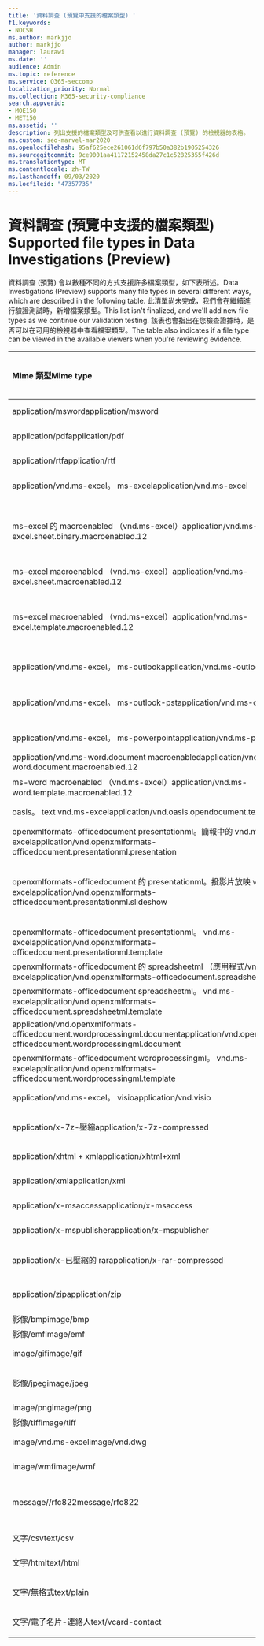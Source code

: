 ```yaml
---
title: '資料調查 (預覽中支援的檔案類型) '
f1.keywords:
- NOCSH
ms.author: markjjo
author: markjjo
manager: laurawi
ms.date: ''
audience: Admin
ms.topic: reference
ms.service: O365-seccomp
localization_priority: Normal
ms.collection: M365-security-compliance
search.appverid:
- MOE150
- MET150
ms.assetid: ''
description: 列出支援的檔案類型及可供查看以進行資料調查 (預覽) 的檢視器的表格。
ms.custom: seo-marvel-mar2020
ms.openlocfilehash: 95af625ece261061d6f797b50a382b1905254326
ms.sourcegitcommit: 9ce9001aa41172152458da27c1c52825355f426d
ms.translationtype: MT
ms.contentlocale: zh-TW
ms.lasthandoff: 09/03/2020
ms.locfileid: "47357735"
---
```

# <a name="supported-file-types-in-data-investigations-preview"></a><span data-ttu-id="1980e-103">資料調查 (預覽中支援的檔案類型) </span><span class="sxs-lookup"><span data-stu-id="1980e-103">Supported file types in Data Investigations (Preview)</span></span>

<span data-ttu-id="1980e-104">資料調查 (預覽) 會以數種不同的方式支援許多檔案類型，如下表所述。</span><span class="sxs-lookup"><span data-stu-id="1980e-104">Data Investigations (Preview) supports many file types in several different ways, which are described in the following table.</span></span> <span data-ttu-id="1980e-105">此清單尚未完成，我們會在繼續進行驗證測試時，新增檔案類型。</span><span class="sxs-lookup"><span data-stu-id="1980e-105">This list isn't finalized, and we'll add new file types as we continue our validation testing.</span></span> <span data-ttu-id="1980e-106">該表也會指出在您檢查證據時，是否可以在可用的檢視器中查看檔案類型。</span><span class="sxs-lookup"><span data-stu-id="1980e-106">The table also indicates if a file type can be viewed in the available viewers when you're reviewing evidence.</span></span>

| <span data-ttu-id="1980e-107">Mime 類型</span><span class="sxs-lookup"><span data-stu-id="1980e-107">Mime type</span></span> | <span data-ttu-id="1980e-108">檔類別</span><span class="sxs-lookup"><span data-stu-id="1980e-108">File class</span></span> | <span data-ttu-id="1980e-109">原生檢視器</span><span class="sxs-lookup"><span data-stu-id="1980e-109">Native viewer</span></span> | <span data-ttu-id="1980e-110">文字檢視器</span><span class="sxs-lookup"><span data-stu-id="1980e-110">Text viewer</span></span> | <span data-ttu-id="1980e-111">批註檢視器</span><span class="sxs-lookup"><span data-stu-id="1980e-111">Annotate viewer</span></span> | <span data-ttu-id="1980e-112">容器提取</span><span class="sxs-lookup"><span data-stu-id="1980e-112">Container extraction</span></span> | <span data-ttu-id="1980e-113">Extensions</span><span class="sxs-lookup"><span data-stu-id="1980e-113">Extensions</span></span> |
| :- | :- | :- | :- | :- | :- | :- |
| <span data-ttu-id="1980e-114">application/msword</span><span class="sxs-lookup"><span data-stu-id="1980e-114">application/msword</span></span> | <span data-ttu-id="1980e-115">文件</span><span class="sxs-lookup"><span data-stu-id="1980e-115">Document</span></span> | <span data-ttu-id="1980e-116">是</span><span class="sxs-lookup"><span data-stu-id="1980e-116">Yes</span></span> | <span data-ttu-id="1980e-117">是</span><span class="sxs-lookup"><span data-stu-id="1980e-117">Yes</span></span> | <span data-ttu-id="1980e-118">是</span><span class="sxs-lookup"><span data-stu-id="1980e-118">Yes</span></span> | <span data-ttu-id="1980e-119">否</span><span class="sxs-lookup"><span data-stu-id="1980e-119">No</span></span> | <span data-ttu-id="1980e-120">.doc; .dat</span><span class="sxs-lookup"><span data-stu-id="1980e-120">.doc; .dat</span></span> |
| <span data-ttu-id="1980e-121">application/pdf</span><span class="sxs-lookup"><span data-stu-id="1980e-121">application/pdf</span></span> | <span data-ttu-id="1980e-122">文件</span><span class="sxs-lookup"><span data-stu-id="1980e-122">Document</span></span> | <span data-ttu-id="1980e-123">是</span><span class="sxs-lookup"><span data-stu-id="1980e-123">Yes</span></span> | <span data-ttu-id="1980e-124">是</span><span class="sxs-lookup"><span data-stu-id="1980e-124">Yes</span></span> | <span data-ttu-id="1980e-125">是</span><span class="sxs-lookup"><span data-stu-id="1980e-125">Yes</span></span> | <span data-ttu-id="1980e-126">否</span><span class="sxs-lookup"><span data-stu-id="1980e-126">No</span></span> | <span data-ttu-id="1980e-127">.pdf</span><span class="sxs-lookup"><span data-stu-id="1980e-127">.pdf</span></span> |
| <span data-ttu-id="1980e-128">application/rtf</span><span class="sxs-lookup"><span data-stu-id="1980e-128">application/rtf</span></span> | <span data-ttu-id="1980e-129">文件</span><span class="sxs-lookup"><span data-stu-id="1980e-129">Document</span></span> | <span data-ttu-id="1980e-130">是</span><span class="sxs-lookup"><span data-stu-id="1980e-130">Yes</span></span> | <span data-ttu-id="1980e-131">是</span><span class="sxs-lookup"><span data-stu-id="1980e-131">Yes</span></span> | <span data-ttu-id="1980e-132">是</span><span class="sxs-lookup"><span data-stu-id="1980e-132">Yes</span></span> | <span data-ttu-id="1980e-133">否</span><span class="sxs-lookup"><span data-stu-id="1980e-133">No</span></span> | <span data-ttu-id="1980e-134">.rtf;。醫生</span><span class="sxs-lookup"><span data-stu-id="1980e-134">.rtf;.doc</span></span> |
| <span data-ttu-id="1980e-135">application/vnd.ms-excel。 ms-excel</span><span class="sxs-lookup"><span data-stu-id="1980e-135">application/vnd.ms-excel</span></span> | <span data-ttu-id="1980e-136">文件</span><span class="sxs-lookup"><span data-stu-id="1980e-136">Document</span></span> | <span data-ttu-id="1980e-137">是</span><span class="sxs-lookup"><span data-stu-id="1980e-137">Yes</span></span> | <span data-ttu-id="1980e-138">是</span><span class="sxs-lookup"><span data-stu-id="1980e-138">Yes</span></span> | <span data-ttu-id="1980e-139">是</span><span class="sxs-lookup"><span data-stu-id="1980e-139">Yes</span></span> | <span data-ttu-id="1980e-140">否</span><span class="sxs-lookup"><span data-stu-id="1980e-140">No</span></span> | <span data-ttu-id="1980e-141">.xls; .dat</span><span class="sxs-lookup"><span data-stu-id="1980e-141">.xls; .dat</span></span> |
| <span data-ttu-id="1980e-142">ms-excel 的 macroenabled （vnd.ms-excel）</span><span class="sxs-lookup"><span data-stu-id="1980e-142">application/vnd.ms-excel.sheet.binary.macroenabled.12</span></span> | <span data-ttu-id="1980e-143">生產力/開放式檔案格式</span><span class="sxs-lookup"><span data-stu-id="1980e-143">Productivity / Open Document Format</span></span> | <span data-ttu-id="1980e-144">是</span><span class="sxs-lookup"><span data-stu-id="1980e-144">Yes</span></span> | <span data-ttu-id="1980e-145">是</span><span class="sxs-lookup"><span data-stu-id="1980e-145">Yes</span></span> | <span data-ttu-id="1980e-146">否</span><span class="sxs-lookup"><span data-stu-id="1980e-146">No</span></span> | <span data-ttu-id="1980e-147">否</span><span class="sxs-lookup"><span data-stu-id="1980e-147">No</span></span> | <span data-ttu-id="1980e-148">。 xlsb</span><span class="sxs-lookup"><span data-stu-id="1980e-148">.xlsb</span></span> |
| <span data-ttu-id="1980e-149">ms-excel macroenabled （vnd.ms-excel）</span><span class="sxs-lookup"><span data-stu-id="1980e-149">application/vnd.ms-excel.sheet.macroenabled.12</span></span> | <span data-ttu-id="1980e-150">文件</span><span class="sxs-lookup"><span data-stu-id="1980e-150">Document</span></span> | <span data-ttu-id="1980e-151">是</span><span class="sxs-lookup"><span data-stu-id="1980e-151">Yes</span></span> | <span data-ttu-id="1980e-152">是</span><span class="sxs-lookup"><span data-stu-id="1980e-152">Yes</span></span> | <span data-ttu-id="1980e-153">是</span><span class="sxs-lookup"><span data-stu-id="1980e-153">Yes</span></span> | <span data-ttu-id="1980e-154">否</span><span class="sxs-lookup"><span data-stu-id="1980e-154">No</span></span> | <span data-ttu-id="1980e-155">。 xlsm</span><span class="sxs-lookup"><span data-stu-id="1980e-155">.xlsm</span></span> |
| <span data-ttu-id="1980e-156">ms-excel macroenabled （vnd.ms-excel）</span><span class="sxs-lookup"><span data-stu-id="1980e-156">application/vnd.ms-excel.template.macroenabled.12</span></span> | <span data-ttu-id="1980e-157">生產力/開放式檔案格式</span><span class="sxs-lookup"><span data-stu-id="1980e-157">Productivity / Open Document Format</span></span> | <span data-ttu-id="1980e-158">否</span><span class="sxs-lookup"><span data-stu-id="1980e-158">No</span></span> | <span data-ttu-id="1980e-159">是</span><span class="sxs-lookup"><span data-stu-id="1980e-159">Yes</span></span> | <span data-ttu-id="1980e-160">否</span><span class="sxs-lookup"><span data-stu-id="1980e-160">No</span></span> | <span data-ttu-id="1980e-161">否</span><span class="sxs-lookup"><span data-stu-id="1980e-161">No</span></span> | <span data-ttu-id="1980e-162">。 xltm</span><span class="sxs-lookup"><span data-stu-id="1980e-162">.xltm</span></span> |
| <span data-ttu-id="1980e-163">application/vnd.ms-excel。 ms-outlook</span><span class="sxs-lookup"><span data-stu-id="1980e-163">application/vnd.ms-outlook</span></span> | <span data-ttu-id="1980e-164">生產力</span><span class="sxs-lookup"><span data-stu-id="1980e-164">Productivity</span></span> | <span data-ttu-id="1980e-165">否</span><span class="sxs-lookup"><span data-stu-id="1980e-165">No</span></span> | <span data-ttu-id="1980e-166">否</span><span class="sxs-lookup"><span data-stu-id="1980e-166">No</span></span> | <span data-ttu-id="1980e-167">否</span><span class="sxs-lookup"><span data-stu-id="1980e-167">No</span></span> | <span data-ttu-id="1980e-168">否</span><span class="sxs-lookup"><span data-stu-id="1980e-168">No</span></span> | <span data-ttu-id="1980e-169">.msg</span><span class="sxs-lookup"><span data-stu-id="1980e-169">.msg</span></span> |
| <span data-ttu-id="1980e-170">application/vnd.ms-excel。 ms-outlook-pst</span><span class="sxs-lookup"><span data-stu-id="1980e-170">application/vnd.ms-outlook-pst</span></span> | <span data-ttu-id="1980e-171">生產力/共同作業</span><span class="sxs-lookup"><span data-stu-id="1980e-171">Productivity / Collaboration</span></span> | <span data-ttu-id="1980e-172">否</span><span class="sxs-lookup"><span data-stu-id="1980e-172">No</span></span> | <span data-ttu-id="1980e-173">否</span><span class="sxs-lookup"><span data-stu-id="1980e-173">No</span></span> | <span data-ttu-id="1980e-174">否</span><span class="sxs-lookup"><span data-stu-id="1980e-174">No</span></span> | <span data-ttu-id="1980e-175">是</span><span class="sxs-lookup"><span data-stu-id="1980e-175">Yes</span></span> | <span data-ttu-id="1980e-176">.pst</span><span class="sxs-lookup"><span data-stu-id="1980e-176">.pst</span></span> |
| <span data-ttu-id="1980e-177">application/vnd.ms-excel。 ms-powerpoint</span><span class="sxs-lookup"><span data-stu-id="1980e-177">application/vnd.ms-powerpoint</span></span> | <span data-ttu-id="1980e-178">文件</span><span class="sxs-lookup"><span data-stu-id="1980e-178">Document</span></span> | <span data-ttu-id="1980e-179">是</span><span class="sxs-lookup"><span data-stu-id="1980e-179">Yes</span></span> | <span data-ttu-id="1980e-180">是</span><span class="sxs-lookup"><span data-stu-id="1980e-180">Yes</span></span> | <span data-ttu-id="1980e-181">是</span><span class="sxs-lookup"><span data-stu-id="1980e-181">Yes</span></span> | <span data-ttu-id="1980e-182">否</span><span class="sxs-lookup"><span data-stu-id="1980e-182">No</span></span> | <span data-ttu-id="1980e-183">.ppt; .pps;。鍋</span><span class="sxs-lookup"><span data-stu-id="1980e-183">.ppt; .pps;.pot</span></span> |
| <span data-ttu-id="1980e-184">application/vnd.ms-word.document macroenabled</span><span class="sxs-lookup"><span data-stu-id="1980e-184">application/vnd.ms-word.document.macroenabled.12</span></span> | <span data-ttu-id="1980e-185">文件</span><span class="sxs-lookup"><span data-stu-id="1980e-185">Document</span></span> | <span data-ttu-id="1980e-186">是</span><span class="sxs-lookup"><span data-stu-id="1980e-186">Yes</span></span> | <span data-ttu-id="1980e-187">是</span><span class="sxs-lookup"><span data-stu-id="1980e-187">Yes</span></span> | <span data-ttu-id="1980e-188">是</span><span class="sxs-lookup"><span data-stu-id="1980e-188">Yes</span></span> | <span data-ttu-id="1980e-189">否</span><span class="sxs-lookup"><span data-stu-id="1980e-189">No</span></span> | <span data-ttu-id="1980e-190">.docm</span><span class="sxs-lookup"><span data-stu-id="1980e-190">.docm</span></span> |
| <span data-ttu-id="1980e-191">ms-word macroenabled （vnd.ms-excel）</span><span class="sxs-lookup"><span data-stu-id="1980e-191">application/vnd.ms-word.template.macroenabled.12</span></span> | <span data-ttu-id="1980e-192">文件</span><span class="sxs-lookup"><span data-stu-id="1980e-192">Document</span></span> | <span data-ttu-id="1980e-193">是</span><span class="sxs-lookup"><span data-stu-id="1980e-193">Yes</span></span> | <span data-ttu-id="1980e-194">是</span><span class="sxs-lookup"><span data-stu-id="1980e-194">Yes</span></span> | <span data-ttu-id="1980e-195">是</span><span class="sxs-lookup"><span data-stu-id="1980e-195">Yes</span></span> | <span data-ttu-id="1980e-196">否</span><span class="sxs-lookup"><span data-stu-id="1980e-196">No</span></span> | <span data-ttu-id="1980e-197">normal.dotm</span><span class="sxs-lookup"><span data-stu-id="1980e-197">.dotm</span></span> |
| <span data-ttu-id="1980e-198">oasis。 text vnd.ms-excel</span><span class="sxs-lookup"><span data-stu-id="1980e-198">application/vnd.oasis.opendocument.text</span></span> | <span data-ttu-id="1980e-199">文件</span><span class="sxs-lookup"><span data-stu-id="1980e-199">Document</span></span> | <span data-ttu-id="1980e-200">是</span><span class="sxs-lookup"><span data-stu-id="1980e-200">Yes</span></span> | <span data-ttu-id="1980e-201">是</span><span class="sxs-lookup"><span data-stu-id="1980e-201">Yes</span></span> | <span data-ttu-id="1980e-202">是</span><span class="sxs-lookup"><span data-stu-id="1980e-202">Yes</span></span> | <span data-ttu-id="1980e-203">否</span><span class="sxs-lookup"><span data-stu-id="1980e-203">No</span></span> | <span data-ttu-id="1980e-204">odt</span><span class="sxs-lookup"><span data-stu-id="1980e-204">.odt;</span></span>  |
| <span data-ttu-id="1980e-205">openxmlformats-officedocument presentationml。簡報中的 vnd.ms-excel</span><span class="sxs-lookup"><span data-stu-id="1980e-205">application/vnd.openxmlformats-officedocument.presentationml.presentation</span></span> | <span data-ttu-id="1980e-206">文件</span><span class="sxs-lookup"><span data-stu-id="1980e-206">Document</span></span> | <span data-ttu-id="1980e-207">是</span><span class="sxs-lookup"><span data-stu-id="1980e-207">Yes</span></span> | <span data-ttu-id="1980e-208">是</span><span class="sxs-lookup"><span data-stu-id="1980e-208">Yes</span></span> | <span data-ttu-id="1980e-209">是</span><span class="sxs-lookup"><span data-stu-id="1980e-209">Yes</span></span> | <span data-ttu-id="1980e-210">否</span><span class="sxs-lookup"><span data-stu-id="1980e-210">No</span></span> | <span data-ttu-id="1980e-211">.pptx</span><span class="sxs-lookup"><span data-stu-id="1980e-211">.pptx</span></span> |
| <span data-ttu-id="1980e-212">openxmlformats-officedocument 的 presentationml。投影片放映 vnd.ms-excel</span><span class="sxs-lookup"><span data-stu-id="1980e-212">application/vnd.openxmlformats-officedocument.presentationml.slideshow</span></span> | <span data-ttu-id="1980e-213">生產力/開放式檔案格式</span><span class="sxs-lookup"><span data-stu-id="1980e-213">Productivity / Open Document Format</span></span> | <span data-ttu-id="1980e-214">是</span><span class="sxs-lookup"><span data-stu-id="1980e-214">Yes</span></span> | <span data-ttu-id="1980e-215">是</span><span class="sxs-lookup"><span data-stu-id="1980e-215">Yes</span></span> | <span data-ttu-id="1980e-216">是</span><span class="sxs-lookup"><span data-stu-id="1980e-216">Yes</span></span> | <span data-ttu-id="1980e-217">否</span><span class="sxs-lookup"><span data-stu-id="1980e-217">No</span></span> | <span data-ttu-id="1980e-218">。 ppsx</span><span class="sxs-lookup"><span data-stu-id="1980e-218">.ppsx</span></span> |
| <span data-ttu-id="1980e-219">openxmlformats-officedocument presentationml。 vnd.ms-excel</span><span class="sxs-lookup"><span data-stu-id="1980e-219">application/vnd.openxmlformats-officedocument.presentationml.template</span></span> | <span data-ttu-id="1980e-220">文件</span><span class="sxs-lookup"><span data-stu-id="1980e-220">Document</span></span> | <span data-ttu-id="1980e-221">是</span><span class="sxs-lookup"><span data-stu-id="1980e-221">Yes</span></span> | <span data-ttu-id="1980e-222">是</span><span class="sxs-lookup"><span data-stu-id="1980e-222">Yes</span></span> | <span data-ttu-id="1980e-223">是</span><span class="sxs-lookup"><span data-stu-id="1980e-223">Yes</span></span> | <span data-ttu-id="1980e-224">否</span><span class="sxs-lookup"><span data-stu-id="1980e-224">No</span></span> | <span data-ttu-id="1980e-225">。 potx</span><span class="sxs-lookup"><span data-stu-id="1980e-225">.potx</span></span> |
| <span data-ttu-id="1980e-226">openxmlformats-officedocument 的 spreadsheetml （應用程式/vnd.ms-excel</span><span class="sxs-lookup"><span data-stu-id="1980e-226">application/vnd.openxmlformats-officedocument.spreadsheetml.sheet</span></span> | <span data-ttu-id="1980e-227">文件</span><span class="sxs-lookup"><span data-stu-id="1980e-227">Document</span></span> | <span data-ttu-id="1980e-228">是</span><span class="sxs-lookup"><span data-stu-id="1980e-228">Yes</span></span> | <span data-ttu-id="1980e-229">是</span><span class="sxs-lookup"><span data-stu-id="1980e-229">Yes</span></span> | <span data-ttu-id="1980e-230">是</span><span class="sxs-lookup"><span data-stu-id="1980e-230">Yes</span></span> | <span data-ttu-id="1980e-231">否</span><span class="sxs-lookup"><span data-stu-id="1980e-231">No</span></span> | <span data-ttu-id="1980e-232">.xlsx</span><span class="sxs-lookup"><span data-stu-id="1980e-232">.xlsx</span></span> |
| <span data-ttu-id="1980e-233">openxmlformats-officedocument spreadsheetml。 vnd.ms-excel</span><span class="sxs-lookup"><span data-stu-id="1980e-233">application/vnd.openxmlformats-officedocument.spreadsheetml.template</span></span> | <span data-ttu-id="1980e-234">文件</span><span class="sxs-lookup"><span data-stu-id="1980e-234">Document</span></span> | <span data-ttu-id="1980e-235">是</span><span class="sxs-lookup"><span data-stu-id="1980e-235">Yes</span></span> | <span data-ttu-id="1980e-236">是</span><span class="sxs-lookup"><span data-stu-id="1980e-236">Yes</span></span> | <span data-ttu-id="1980e-237">是</span><span class="sxs-lookup"><span data-stu-id="1980e-237">Yes</span></span> | <span data-ttu-id="1980e-238">否</span><span class="sxs-lookup"><span data-stu-id="1980e-238">No</span></span> | <span data-ttu-id="1980e-239">。 .xltx</span><span class="sxs-lookup"><span data-stu-id="1980e-239">.xltx</span></span> |
| <span data-ttu-id="1980e-240">application/vnd.openxmlformats-officedocument.wordprocessingml.document</span><span class="sxs-lookup"><span data-stu-id="1980e-240">application/vnd.openxmlformats-officedocument.wordprocessingml.document</span></span> | <span data-ttu-id="1980e-241">文件</span><span class="sxs-lookup"><span data-stu-id="1980e-241">Document</span></span> | <span data-ttu-id="1980e-242">是</span><span class="sxs-lookup"><span data-stu-id="1980e-242">Yes</span></span> | <span data-ttu-id="1980e-243">是</span><span class="sxs-lookup"><span data-stu-id="1980e-243">Yes</span></span> | <span data-ttu-id="1980e-244">是</span><span class="sxs-lookup"><span data-stu-id="1980e-244">Yes</span></span> | <span data-ttu-id="1980e-245">否</span><span class="sxs-lookup"><span data-stu-id="1980e-245">No</span></span> | <span data-ttu-id="1980e-246">.docx</span><span class="sxs-lookup"><span data-stu-id="1980e-246">.docx</span></span> |
| <span data-ttu-id="1980e-247">openxmlformats-officedocument wordprocessingml。 vnd.ms-excel</span><span class="sxs-lookup"><span data-stu-id="1980e-247">application/vnd.openxmlformats-officedocument.wordprocessingml.template</span></span> | <span data-ttu-id="1980e-248">文件</span><span class="sxs-lookup"><span data-stu-id="1980e-248">Document</span></span> | <span data-ttu-id="1980e-249">是</span><span class="sxs-lookup"><span data-stu-id="1980e-249">Yes</span></span> | <span data-ttu-id="1980e-250">是</span><span class="sxs-lookup"><span data-stu-id="1980e-250">Yes</span></span> | <span data-ttu-id="1980e-251">是</span><span class="sxs-lookup"><span data-stu-id="1980e-251">Yes</span></span> | <span data-ttu-id="1980e-252">否</span><span class="sxs-lookup"><span data-stu-id="1980e-252">No</span></span> | <span data-ttu-id="1980e-253">。 dotx</span><span class="sxs-lookup"><span data-stu-id="1980e-253">.dotx</span></span> |
| <span data-ttu-id="1980e-254">application/vnd.ms-excel。 visio</span><span class="sxs-lookup"><span data-stu-id="1980e-254">application/vnd.visio</span></span> | <span data-ttu-id="1980e-255">文件</span><span class="sxs-lookup"><span data-stu-id="1980e-255">Document</span></span> | <span data-ttu-id="1980e-256">是</span><span class="sxs-lookup"><span data-stu-id="1980e-256">Yes</span></span> | <span data-ttu-id="1980e-257">是</span><span class="sxs-lookup"><span data-stu-id="1980e-257">Yes</span></span> | <span data-ttu-id="1980e-258">是</span><span class="sxs-lookup"><span data-stu-id="1980e-258">Yes</span></span> | <span data-ttu-id="1980e-259">否</span><span class="sxs-lookup"><span data-stu-id="1980e-259">No</span></span> | <span data-ttu-id="1980e-260">.vsd</span><span class="sxs-lookup"><span data-stu-id="1980e-260">.vsd</span></span> |
| <span data-ttu-id="1980e-261">application/x-7z-壓縮</span><span class="sxs-lookup"><span data-stu-id="1980e-261">application/x-7z-compressed</span></span> | <span data-ttu-id="1980e-262">封存/容器</span><span class="sxs-lookup"><span data-stu-id="1980e-262">Archive / Container</span></span> | <span data-ttu-id="1980e-263">否</span><span class="sxs-lookup"><span data-stu-id="1980e-263">No</span></span> | <span data-ttu-id="1980e-264">否</span><span class="sxs-lookup"><span data-stu-id="1980e-264">No</span></span> | <span data-ttu-id="1980e-265">否</span><span class="sxs-lookup"><span data-stu-id="1980e-265">No</span></span> | <span data-ttu-id="1980e-266">是</span><span class="sxs-lookup"><span data-stu-id="1980e-266">Yes</span></span> | <span data-ttu-id="1980e-267">.7z</span><span class="sxs-lookup"><span data-stu-id="1980e-267">.7z</span></span> |
| <span data-ttu-id="1980e-268">application/xhtml + xml</span><span class="sxs-lookup"><span data-stu-id="1980e-268">application/xhtml+xml</span></span> | <span data-ttu-id="1980e-269">文件</span><span class="sxs-lookup"><span data-stu-id="1980e-269">Document</span></span> | <span data-ttu-id="1980e-270">是</span><span class="sxs-lookup"><span data-stu-id="1980e-270">Yes</span></span> | <span data-ttu-id="1980e-271">是</span><span class="sxs-lookup"><span data-stu-id="1980e-271">Yes</span></span> | <span data-ttu-id="1980e-272">是</span><span class="sxs-lookup"><span data-stu-id="1980e-272">Yes</span></span> | <span data-ttu-id="1980e-273">否</span><span class="sxs-lookup"><span data-stu-id="1980e-273">No</span></span> | <span data-ttu-id="1980e-274">的 xhtml</span><span class="sxs-lookup"><span data-stu-id="1980e-274">.xhtml</span></span> |
| <span data-ttu-id="1980e-275">application/xml</span><span class="sxs-lookup"><span data-stu-id="1980e-275">application/xml</span></span> | <span data-ttu-id="1980e-276">文件</span><span class="sxs-lookup"><span data-stu-id="1980e-276">Document</span></span> | <span data-ttu-id="1980e-277">是</span><span class="sxs-lookup"><span data-stu-id="1980e-277">Yes</span></span> | <span data-ttu-id="1980e-278">是</span><span class="sxs-lookup"><span data-stu-id="1980e-278">Yes</span></span> | <span data-ttu-id="1980e-279">是</span><span class="sxs-lookup"><span data-stu-id="1980e-279">Yes</span></span> | <span data-ttu-id="1980e-280">否</span><span class="sxs-lookup"><span data-stu-id="1980e-280">No</span></span> | <span data-ttu-id="1980e-281">.xml</span><span class="sxs-lookup"><span data-stu-id="1980e-281">.xml</span></span> |
| <span data-ttu-id="1980e-282">application/x-msaccess</span><span class="sxs-lookup"><span data-stu-id="1980e-282">application/x-msaccess</span></span> | <span data-ttu-id="1980e-283">文件</span><span class="sxs-lookup"><span data-stu-id="1980e-283">Document</span></span> | <span data-ttu-id="1980e-284">是</span><span class="sxs-lookup"><span data-stu-id="1980e-284">Yes</span></span> | <span data-ttu-id="1980e-285">是</span><span class="sxs-lookup"><span data-stu-id="1980e-285">Yes</span></span> | <span data-ttu-id="1980e-286">是</span><span class="sxs-lookup"><span data-stu-id="1980e-286">Yes</span></span> | <span data-ttu-id="1980e-287">否</span><span class="sxs-lookup"><span data-stu-id="1980e-287">No</span></span> | <span data-ttu-id="1980e-288">.mdb</span><span class="sxs-lookup"><span data-stu-id="1980e-288">.mdb</span></span> |
| <span data-ttu-id="1980e-289">application/x-mspublisher</span><span class="sxs-lookup"><span data-stu-id="1980e-289">application/x-mspublisher</span></span> | <span data-ttu-id="1980e-290">文件</span><span class="sxs-lookup"><span data-stu-id="1980e-290">Document</span></span> | <span data-ttu-id="1980e-291">是</span><span class="sxs-lookup"><span data-stu-id="1980e-291">Yes</span></span> | <span data-ttu-id="1980e-292">是</span><span class="sxs-lookup"><span data-stu-id="1980e-292">Yes</span></span> | <span data-ttu-id="1980e-293">是</span><span class="sxs-lookup"><span data-stu-id="1980e-293">Yes</span></span> | <span data-ttu-id="1980e-294">否</span><span class="sxs-lookup"><span data-stu-id="1980e-294">No</span></span> | <span data-ttu-id="1980e-295">pub</span><span class="sxs-lookup"><span data-stu-id="1980e-295">.pub</span></span> |
| <span data-ttu-id="1980e-296">application/x-已壓縮的 rar</span><span class="sxs-lookup"><span data-stu-id="1980e-296">application/x-rar-compressed</span></span> | <span data-ttu-id="1980e-297">封存/容器</span><span class="sxs-lookup"><span data-stu-id="1980e-297">Archive / Container</span></span> | <span data-ttu-id="1980e-298">否</span><span class="sxs-lookup"><span data-stu-id="1980e-298">No</span></span> | <span data-ttu-id="1980e-299">否</span><span class="sxs-lookup"><span data-stu-id="1980e-299">No</span></span> | <span data-ttu-id="1980e-300">否</span><span class="sxs-lookup"><span data-stu-id="1980e-300">No</span></span> | <span data-ttu-id="1980e-301">是</span><span class="sxs-lookup"><span data-stu-id="1980e-301">Yes</span></span> | <span data-ttu-id="1980e-302">rar</span><span class="sxs-lookup"><span data-stu-id="1980e-302">.rar</span></span> |
| <span data-ttu-id="1980e-303">application/zip</span><span class="sxs-lookup"><span data-stu-id="1980e-303">application/zip</span></span> | <span data-ttu-id="1980e-304">封存/容器</span><span class="sxs-lookup"><span data-stu-id="1980e-304">Archive / Container</span></span> | <span data-ttu-id="1980e-305">否</span><span class="sxs-lookup"><span data-stu-id="1980e-305">No</span></span> | <span data-ttu-id="1980e-306">否</span><span class="sxs-lookup"><span data-stu-id="1980e-306">No</span></span> | <span data-ttu-id="1980e-307">否</span><span class="sxs-lookup"><span data-stu-id="1980e-307">No</span></span> | <span data-ttu-id="1980e-308">是</span><span class="sxs-lookup"><span data-stu-id="1980e-308">Yes</span></span> | <span data-ttu-id="1980e-309">.zip</span><span class="sxs-lookup"><span data-stu-id="1980e-309">.zip</span></span> |
| <span data-ttu-id="1980e-310">影像/bmp</span><span class="sxs-lookup"><span data-stu-id="1980e-310">image/bmp</span></span> | <span data-ttu-id="1980e-311">影像</span><span class="sxs-lookup"><span data-stu-id="1980e-311">Image</span></span> | <span data-ttu-id="1980e-312">是</span><span class="sxs-lookup"><span data-stu-id="1980e-312">Yes</span></span> | <span data-ttu-id="1980e-313">是</span><span class="sxs-lookup"><span data-stu-id="1980e-313">Yes</span></span> | <span data-ttu-id="1980e-314">是</span><span class="sxs-lookup"><span data-stu-id="1980e-314">Yes</span></span> | <span data-ttu-id="1980e-315">否</span><span class="sxs-lookup"><span data-stu-id="1980e-315">No</span></span> | <span data-ttu-id="1980e-316">.bmp</span><span class="sxs-lookup"><span data-stu-id="1980e-316">.bmp</span></span> |
| <span data-ttu-id="1980e-317">影像/emf</span><span class="sxs-lookup"><span data-stu-id="1980e-317">image/emf</span></span> | <span data-ttu-id="1980e-318">影像</span><span class="sxs-lookup"><span data-stu-id="1980e-318">Image</span></span> | <span data-ttu-id="1980e-319">是</span><span class="sxs-lookup"><span data-stu-id="1980e-319">Yes</span></span> | <span data-ttu-id="1980e-320">是</span><span class="sxs-lookup"><span data-stu-id="1980e-320">Yes</span></span> | <span data-ttu-id="1980e-321">是</span><span class="sxs-lookup"><span data-stu-id="1980e-321">Yes</span></span> | <span data-ttu-id="1980e-322">否</span><span class="sxs-lookup"><span data-stu-id="1980e-322">No</span></span> | <span data-ttu-id="1980e-323">.emf</span><span class="sxs-lookup"><span data-stu-id="1980e-323">.emf</span></span> |
| <span data-ttu-id="1980e-324">image/gif</span><span class="sxs-lookup"><span data-stu-id="1980e-324">image/gif</span></span> | <span data-ttu-id="1980e-325">文件</span><span class="sxs-lookup"><span data-stu-id="1980e-325">Document</span></span> | <span data-ttu-id="1980e-326">是</span><span class="sxs-lookup"><span data-stu-id="1980e-326">Yes</span></span> | <span data-ttu-id="1980e-327">是</span><span class="sxs-lookup"><span data-stu-id="1980e-327">Yes</span></span> | <span data-ttu-id="1980e-328">是</span><span class="sxs-lookup"><span data-stu-id="1980e-328">Yes</span></span> | <span data-ttu-id="1980e-329">否</span><span class="sxs-lookup"><span data-stu-id="1980e-329">No</span></span> | <span data-ttu-id="1980e-330">.gif</span><span class="sxs-lookup"><span data-stu-id="1980e-330">.gif</span></span> |
| <span data-ttu-id="1980e-331">影像/jpeg</span><span class="sxs-lookup"><span data-stu-id="1980e-331">image/jpeg</span></span> | <span data-ttu-id="1980e-332">影像</span><span class="sxs-lookup"><span data-stu-id="1980e-332">Image</span></span> | <span data-ttu-id="1980e-333">是</span><span class="sxs-lookup"><span data-stu-id="1980e-333">Yes</span></span> | <span data-ttu-id="1980e-334">是</span><span class="sxs-lookup"><span data-stu-id="1980e-334">Yes</span></span> | <span data-ttu-id="1980e-335">是</span><span class="sxs-lookup"><span data-stu-id="1980e-335">Yes</span></span> | <span data-ttu-id="1980e-336">否</span><span class="sxs-lookup"><span data-stu-id="1980e-336">No</span></span> | <span data-ttu-id="1980e-337">.jpg;. jpeg; .dat;。jpgt</span><span class="sxs-lookup"><span data-stu-id="1980e-337">.jpg; .jpeg; .dat;.jpgt</span></span> |
| <span data-ttu-id="1980e-338">image/png</span><span class="sxs-lookup"><span data-stu-id="1980e-338">image/png</span></span> | <span data-ttu-id="1980e-339">影像</span><span class="sxs-lookup"><span data-stu-id="1980e-339">Image</span></span> | <span data-ttu-id="1980e-340">是</span><span class="sxs-lookup"><span data-stu-id="1980e-340">Yes</span></span> | <span data-ttu-id="1980e-341">是</span><span class="sxs-lookup"><span data-stu-id="1980e-341">Yes</span></span> | <span data-ttu-id="1980e-342">是</span><span class="sxs-lookup"><span data-stu-id="1980e-342">Yes</span></span> | <span data-ttu-id="1980e-343">否</span><span class="sxs-lookup"><span data-stu-id="1980e-343">No</span></span> | <span data-ttu-id="1980e-344">.png</span><span class="sxs-lookup"><span data-stu-id="1980e-344">.png</span></span> |
| <span data-ttu-id="1980e-345">影像/tiff</span><span class="sxs-lookup"><span data-stu-id="1980e-345">image/tiff</span></span> | <span data-ttu-id="1980e-346">影像</span><span class="sxs-lookup"><span data-stu-id="1980e-346">Image</span></span> | <span data-ttu-id="1980e-347">是</span><span class="sxs-lookup"><span data-stu-id="1980e-347">Yes</span></span> | <span data-ttu-id="1980e-348">是</span><span class="sxs-lookup"><span data-stu-id="1980e-348">Yes</span></span> | <span data-ttu-id="1980e-349">是</span><span class="sxs-lookup"><span data-stu-id="1980e-349">Yes</span></span> | <span data-ttu-id="1980e-350">否</span><span class="sxs-lookup"><span data-stu-id="1980e-350">No</span></span> | <span data-ttu-id="1980e-351">.tif</span><span class="sxs-lookup"><span data-stu-id="1980e-351">.tif</span></span> |
| <span data-ttu-id="1980e-352">image/vnd.ms-excel</span><span class="sxs-lookup"><span data-stu-id="1980e-352">image/vnd.dwg</span></span> | <span data-ttu-id="1980e-353">文件</span><span class="sxs-lookup"><span data-stu-id="1980e-353">Document</span></span> | <span data-ttu-id="1980e-354">是</span><span class="sxs-lookup"><span data-stu-id="1980e-354">Yes</span></span> | <span data-ttu-id="1980e-355">是</span><span class="sxs-lookup"><span data-stu-id="1980e-355">Yes</span></span> | <span data-ttu-id="1980e-356">是</span><span class="sxs-lookup"><span data-stu-id="1980e-356">Yes</span></span> | <span data-ttu-id="1980e-357">否</span><span class="sxs-lookup"><span data-stu-id="1980e-357">No</span></span> | <span data-ttu-id="1980e-358">dwg;。dxf</span><span class="sxs-lookup"><span data-stu-id="1980e-358">.dwg;.dxf;</span></span> |
| <span data-ttu-id="1980e-359">image/wmf</span><span class="sxs-lookup"><span data-stu-id="1980e-359">image/wmf</span></span> | <span data-ttu-id="1980e-360">文件</span><span class="sxs-lookup"><span data-stu-id="1980e-360">Document</span></span> | <span data-ttu-id="1980e-361">是</span><span class="sxs-lookup"><span data-stu-id="1980e-361">Yes</span></span> | <span data-ttu-id="1980e-362">是</span><span class="sxs-lookup"><span data-stu-id="1980e-362">Yes</span></span> | <span data-ttu-id="1980e-363">是</span><span class="sxs-lookup"><span data-stu-id="1980e-363">Yes</span></span> | <span data-ttu-id="1980e-364">否</span><span class="sxs-lookup"><span data-stu-id="1980e-364">No</span></span> | <span data-ttu-id="1980e-365">.wmf</span><span class="sxs-lookup"><span data-stu-id="1980e-365">.wmf</span></span> |
| <span data-ttu-id="1980e-366">message//rfc822</span><span class="sxs-lookup"><span data-stu-id="1980e-366">message/rfc822</span></span> | <span data-ttu-id="1980e-367">生產力/共同作業</span><span class="sxs-lookup"><span data-stu-id="1980e-367">Productivity / Collaboration</span></span> | <span data-ttu-id="1980e-368">否</span><span class="sxs-lookup"><span data-stu-id="1980e-368">No</span></span> | <span data-ttu-id="1980e-369">否</span><span class="sxs-lookup"><span data-stu-id="1980e-369">No</span></span> | <span data-ttu-id="1980e-370">否</span><span class="sxs-lookup"><span data-stu-id="1980e-370">No</span></span> | <span data-ttu-id="1980e-371">否</span><span class="sxs-lookup"><span data-stu-id="1980e-371">No</span></span> | <span data-ttu-id="1980e-372">.eml</span><span class="sxs-lookup"><span data-stu-id="1980e-372">.eml</span></span> |
| <span data-ttu-id="1980e-373">文字/csv</span><span class="sxs-lookup"><span data-stu-id="1980e-373">text/csv</span></span> | <span data-ttu-id="1980e-374">文件</span><span class="sxs-lookup"><span data-stu-id="1980e-374">Document</span></span> | <span data-ttu-id="1980e-375">是</span><span class="sxs-lookup"><span data-stu-id="1980e-375">Yes</span></span> | <span data-ttu-id="1980e-376">是</span><span class="sxs-lookup"><span data-stu-id="1980e-376">Yes</span></span> | <span data-ttu-id="1980e-377">是</span><span class="sxs-lookup"><span data-stu-id="1980e-377">Yes</span></span> | <span data-ttu-id="1980e-378">否</span><span class="sxs-lookup"><span data-stu-id="1980e-378">No</span></span> | <span data-ttu-id="1980e-379">.csv</span><span class="sxs-lookup"><span data-stu-id="1980e-379">.csv</span></span> |
| <span data-ttu-id="1980e-380">文字/html</span><span class="sxs-lookup"><span data-stu-id="1980e-380">text/html</span></span> | <span data-ttu-id="1980e-381">文件</span><span class="sxs-lookup"><span data-stu-id="1980e-381">Document</span></span> | <span data-ttu-id="1980e-382">是</span><span class="sxs-lookup"><span data-stu-id="1980e-382">Yes</span></span> | <span data-ttu-id="1980e-383">是</span><span class="sxs-lookup"><span data-stu-id="1980e-383">Yes</span></span> | <span data-ttu-id="1980e-384">是</span><span class="sxs-lookup"><span data-stu-id="1980e-384">Yes</span></span> | <span data-ttu-id="1980e-385">否</span><span class="sxs-lookup"><span data-stu-id="1980e-385">No</span></span> | <span data-ttu-id="1980e-386">.html;。shtml; .htm</span><span class="sxs-lookup"><span data-stu-id="1980e-386">.html;.shtml; .htm</span></span> |
| <span data-ttu-id="1980e-387">文字/無格式</span><span class="sxs-lookup"><span data-stu-id="1980e-387">text/plain</span></span> | <span data-ttu-id="1980e-388">文件</span><span class="sxs-lookup"><span data-stu-id="1980e-388">Document</span></span> | <span data-ttu-id="1980e-389">是</span><span class="sxs-lookup"><span data-stu-id="1980e-389">Yes</span></span> | <span data-ttu-id="1980e-390">是</span><span class="sxs-lookup"><span data-stu-id="1980e-390">Yes</span></span> | <span data-ttu-id="1980e-391">是</span><span class="sxs-lookup"><span data-stu-id="1980e-391">Yes</span></span> | <span data-ttu-id="1980e-392">否</span><span class="sxs-lookup"><span data-stu-id="1980e-392">No</span></span> | <span data-ttu-id="1980e-393">.txt; .css;。con;. pl; .csv; .dat</span><span class="sxs-lookup"><span data-stu-id="1980e-393">.txt; .css;.con; .pl; .csv; .dat</span></span> |
| <span data-ttu-id="1980e-394">文字/電子名片-連絡人</span><span class="sxs-lookup"><span data-stu-id="1980e-394">text/vcard-contact</span></span> | <span data-ttu-id="1980e-395">文件</span><span class="sxs-lookup"><span data-stu-id="1980e-395">Document</span></span> | <span data-ttu-id="1980e-396">是</span><span class="sxs-lookup"><span data-stu-id="1980e-396">Yes</span></span> | <span data-ttu-id="1980e-397">是</span><span class="sxs-lookup"><span data-stu-id="1980e-397">Yes</span></span> | <span data-ttu-id="1980e-398">是</span><span class="sxs-lookup"><span data-stu-id="1980e-398">Yes</span></span> | <span data-ttu-id="1980e-399">否</span><span class="sxs-lookup"><span data-stu-id="1980e-399">No</span></span> | <span data-ttu-id="1980e-400">.vcf</span><span class="sxs-lookup"><span data-stu-id="1980e-400">.vcf</span></span> |
||||||||
